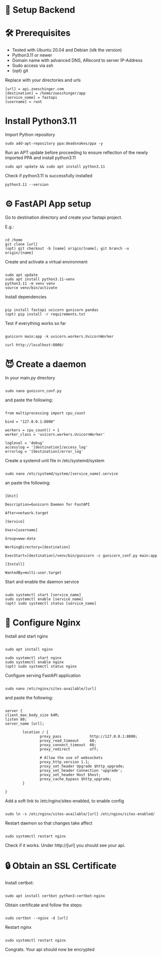 # 🦄 Setup Backend

# 🛠️ Prerequisites

- Tested with Ubuntu 20.04 and Debian (idk the version)
- Python3.11 or newer
- Domain name with advanced DNS, ARecord to server IP-Address
- Sudo access via ssh
- (opt) git

Replace with your directories and urls

```
[url] = api.zoeschinger.com
[destination] = /home/zoeschinger/app
[service_name] = fastapi
[username] = root
```

# Install Python3.11

Import Python repository

```
sudo add-apt-repository ppa:deadsnakes/ppa -y
```

Run an APT update before proceeding to ensure reflection of the newly imported PPA and install python3.11

```
sudo apt update && sudo apt install python3.11
```

Check if python3.11 is successfully installed

```
python3.11 --version
```

# ⚙️ FastAPI App setup

Go to destination directory and create your fastapi project.

E.g.:

```

cd /home
git clone [url]
(opt) git checkout -b [name] origin/[name]; git branch -u origin/[name]

```

Create and activate a virtual environment

```

sudo apt update
sudo apt install python3.11-venv
python3.11 -m venv venv
source venv/bin/activate

```

Install dependencies

```

pip install fastapi uvicorn gunicorn pandas
(opt) pip install -r requirements.txt

```

Test if everything works so far

```

gunicorn main:app -k uvicorn.workers.UvicornWorker

curl http://localhost:8000/

```

# 😈 Create a daemon

In your main.py directory

```

sudo nano gunicorn_conf.py

```

and paste the following:

```

from multiprocessing import cpu_count

bind = "127.0.0.1:8000"

workers = cpu_count() + 1
worker_class = 'uvicorn.workers.UvicornWorker'

loglevel = 'debug'
accesslog = '[destination]/access_log'
errorlog = '[destination]/error_log'

```

Create a systemd unit file in /etc/systemd/system

```

sudo nano /etc/systemd/system/[service_name].service

```

an paste the following:

```

[Unit]

Description=Gunicorn Daemon for FastAPI

After=network.target

[Service]

User=[username]

Group=www-data

WorkingDirectory=[destination]

ExecStart=[destination]/venv/bin/gunicorn -c gunicorn_conf.py main:app

[Install]

WantedBy=multi-user.target

```

Start and enable the daemon service

```

sudo systemctl start [service_name]
sudo systemctl enable [service_name]
(opt) sudo systemctl status [service_name]

```

# 📐 Configure Nginx

Install and start nginx

```

sudo apt install nginx

sudo systemctl start nginx
sudo systemctl enable nginx
(opt) sudo systemctl status nginx

```

Configure serving FastAPI application

```

sudo nano /etc/nginx/sites-available/[url]

```

and paste the following:

```

server {
client_max_body_size 64M;
listen 80;
server_name [url];

        location / {
                proxy_pass             http://127.0.0.1:8000;
                proxy_read_timeout     60;
                proxy_connect_timeout  60;
                proxy_redirect         off;

                # Allow the use of websockets
                proxy_http_version 1.1;
                proxy_set_header Upgrade $http_upgrade;
                proxy_set_header Connection 'upgrade';
                proxy_set_header Host $host;
                proxy_cache_bypass $http_upgrade;
        }

}

```

Add a soft link to /etc/nginx/sites-enabled, to enable config

```

sudo ln -s /etc/nginx/sites-available/[url] /etc/nginx/sites-enabled/

```

Restart daemon so that changes take affect

```

sudo systemctl restart nginx

```

Check if it works. Under http://[url] you should see your api.

# 🔒 Obtain an SSL Certificate

Install certbot:

```

sudo apt install certbot python3-certbot-nginx

```

Obtain certificate and follow the steps:

```

sudo certbot --nginx -d [url]

```

Restart nginx

```

sudo systemctl restart nginx

```

Congrats. Your api should now be encrypted
